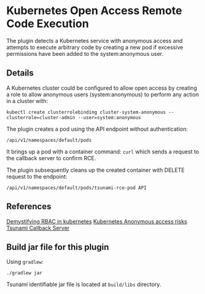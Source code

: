# Kubernetes Open Access Remote Code Execution

The plugin detects a Kubernetes service with anonymous access and attempts to execute arbitrary code 
by creating a new pod if excessive permissions have been added to the system:anonymous user. 

## Details

A Kubernetes cluster could be configured to allow open access by creating a role to 
allow anonymous users (system:anonymous) to perform any action in a cluster with: 

`kubectl create clusterrolebinding cluster-system-anonymous --clusterrole=cluster-admin --user=system:anonymous`

The plugin creates a pod using the API endpoint without authentication:

`/api/v1/namespaces/default/pods`

It brings up a pod with a container command: `curl` which sends a request to the callback server to confirm RCE.

The plugin subsequently cleans up the created container with DELETE request to the endpoint:

`/api/v1/namespaces/default/pods/tsunami-rce-pod API`

## References

[Demystifying RBAC in kubernetes](https://www.cncf.io/blog/2018/08/01/demystifying-rbac-in-kubernetes/)
[Kubernetes Anonymous access risks](https://github.com/kubernetes-sigs/apiserver-builder-alpha/issues/225#issuecomment-501444546)
[Tsunami Callback Server](https://github.com/google/tsunami-security-scanner-callback-server)

## Build jar file for this plugin

Using `gradlew`:

```shell
./gradlew jar
```

Tsunami identifiable jar file is located at `build/libs` directory.
